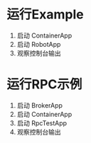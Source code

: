 # 运行Example

1. 启动 ContainerApp
2. 启动 RobotApp
3. 观察控制台输出

# 运行RPC示例

1. 启动 BrokerApp
2. 启动 ContainerApp
3. 启动 RpcTestApp
4. 观察控制台输出
